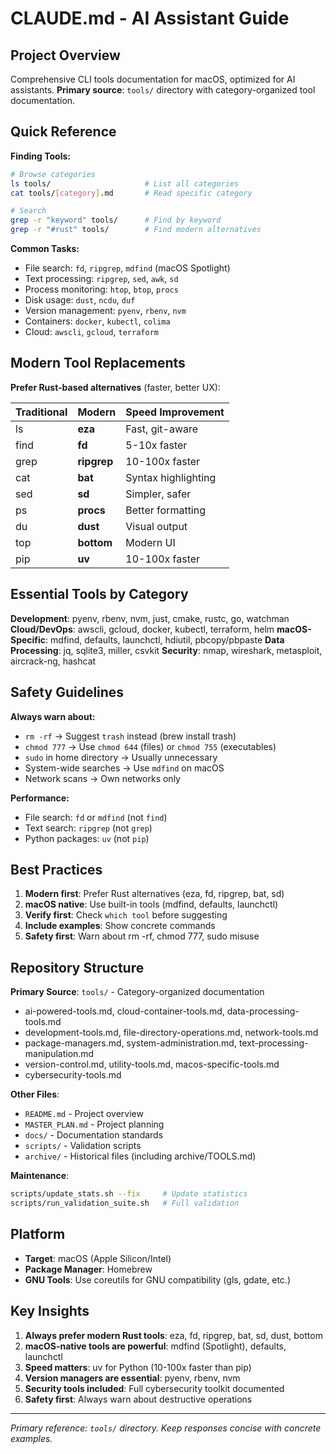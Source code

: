 # CLAUDE.md - AI Assistant Guide

## Project Overview

Comprehensive CLI tools documentation for macOS, optimized for AI assistants. **Primary source**: `tools/` directory with category-organized tool documentation.

## Quick Reference

**Finding Tools:**
```bash
# Browse categories
ls tools/                     # List all categories
cat tools/[category].md       # Read specific category

# Search
grep -r "keyword" tools/      # Find by keyword
grep -r "#rust" tools/        # Find modern alternatives
```

**Common Tasks:**
- File search: `fd`, `ripgrep`, `mdfind` (macOS Spotlight)
- Text processing: `ripgrep`, `sed`, `awk`, `sd`
- Process monitoring: `htop`, `btop`, `procs`
- Disk usage: `dust`, `ncdu`, `duf`
- Version management: `pyenv`, `rbenv`, `nvm`
- Containers: `docker`, `kubectl`, `colima`
- Cloud: `awscli`, `gcloud`, `terraform`

## Modern Tool Replacements

**Prefer Rust-based alternatives** (faster, better UX):

| Traditional | Modern | Speed Improvement |
|------------|--------|-------------------|
| ls | **eza** | Fast, git-aware |
| find | **fd** | 5-10x faster |
| grep | **ripgrep** | 10-100x faster |
| cat | **bat** | Syntax highlighting |
| sed | **sd** | Simpler, safer |
| ps | **procs** | Better formatting |
| du | **dust** | Visual output |
| top | **bottom** | Modern UI |
| pip | **uv** | 10-100x faster |

## Essential Tools by Category

**Development**: pyenv, rbenv, nvm, just, cmake, rustc, go, watchman
**Cloud/DevOps**: awscli, gcloud, docker, kubectl, terraform, helm
**macOS-Specific**: mdfind, defaults, launchctl, hdiutil, pbcopy/pbpaste
**Data Processing**: jq, sqlite3, miller, csvkit
**Security**: nmap, wireshark, metasploit, aircrack-ng, hashcat

## Safety Guidelines

**Always warn about:**
- `rm -rf` → Suggest `trash` instead (brew install trash)
- `chmod 777` → Use `chmod 644` (files) or `chmod 755` (executables)
- `sudo` in home directory → Usually unnecessary
- System-wide searches → Use `mdfind` on macOS
- Network scans → Own networks only

**Performance:**
- File search: `fd` or `mdfind` (not `find`)
- Text search: `ripgrep` (not `grep`)
- Python packages: `uv` (not `pip`)

## Best Practices

1. **Modern first**: Prefer Rust alternatives (eza, fd, ripgrep, bat, sd)
2. **macOS native**: Use built-in tools (mdfind, defaults, launchctl)
3. **Verify first**: Check `which tool` before suggesting
4. **Include examples**: Show concrete commands
5. **Safety first**: Warn about rm -rf, chmod 777, sudo misuse

## Repository Structure

**Primary Source**: `tools/` - Category-organized documentation
- ai-powered-tools.md, cloud-container-tools.md, data-processing-tools.md
- development-tools.md, file-directory-operations.md, network-tools.md
- package-managers.md, system-administration.md, text-processing-manipulation.md
- version-control.md, utility-tools.md, macos-specific-tools.md
- cybersecurity-tools.md

**Other Files**:
- `README.md` - Project overview
- `MASTER_PLAN.md` - Project planning
- `docs/` - Documentation standards
- `scripts/` - Validation scripts
- `archive/` - Historical files (including archive/TOOLS.md)

**Maintenance**:
```bash
scripts/update_stats.sh --fix     # Update statistics
scripts/run_validation_suite.sh   # Full validation
```

## Platform

- **Target**: macOS (Apple Silicon/Intel)
- **Package Manager**: Homebrew
- **GNU Tools**: Use coreutils for GNU compatibility (gls, gdate, etc.)

## Key Insights

1. **Always prefer modern Rust tools**: eza, fd, ripgrep, bat, sd, dust, bottom
2. **macOS-native tools are powerful**: mdfind (Spotlight), defaults, launchctl
3. **Speed matters**: uv for Python (10-100x faster than pip)
4. **Version managers are essential**: pyenv, rbenv, nvm
5. **Security tools included**: Full cybersecurity toolkit documented
6. **Safety first**: Always warn about destructive operations

---

*Primary reference: `tools/` directory. Keep responses concise with concrete examples.*
